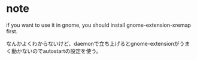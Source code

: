 # note
if you want to use it in gnome, you should install gnome-extension-xremap first.

なんかよくわからないけど、daemonで立ち上げるとgnome-extensionがうまく動かないのでautostartの設定を使う。
